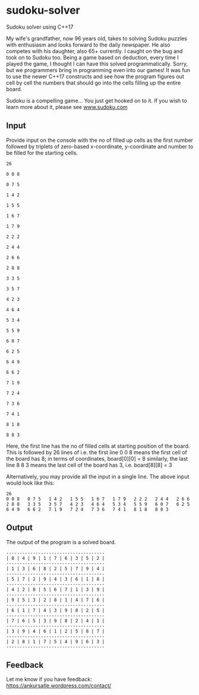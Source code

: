 # sudoku-solver
Sudoku solver using C++17

My wife's grandfather, now 96 years old, takes to solving Sudoku puzzles with enthusiasm and looks forward to the daily newspaper. He also competes with his daughter, also 65+ currently. I caught on the bug and took on to Sudoku too. Being a game based on deduction, every time I played the game, I thought I can have this solved programmatically. Sorry, but we programmers bring in programming even into our games! It was fun to use the newer C++17 constructs and see how the program figures out cell by cell the numbers that should go into the cells filling up the entire board. 

Sudoku is a compelling game... You just get hooked on to it. If you wish to learn more about it, please see www.sudoku.com 

## Input
Provide input on the console with the no of filled up cells as the first number followed by triplets of zero-based x-coordinate, y-coordinate and number to be filled for the starting cells. 

```
26

0 0 8

0 7 5

1 4 2

1 5 5

1 6 7

1 7 9

2 2 2

2 4 4

2 6 6

2 8 8

3 3 5

3 5 7

4 2 3

4 6 4

5 3 4

5 5 9

6 0 7

6 2 5

6 4 9

6 6 2

7 1 9

7 2 4

7 3 6

7 4 1

8 1 8

8 8 3
```

Here, the first line has the no of filled cells at starting position of the board. 
This is followed by 26 lines of <x-coordinate> <y-coordinate> <value>
  i.e. the first line 0 0 8 means the first cell of the board has 8; in terms of coordinates, board[0][0] = 8
  similarly, the last line 8 8 3 means the last cell of the board has 3, i.e. board[8][8] = 3

Alternatively, you may provide all the input in a single line. 
The above input would look like this: 

```
26
0 0 8   0 7 5   1 4 2   1 5 5   1 6 7   1 7 9   2 2 2   2 4 4   2 6 6   2 8 8   3 3 5   3 5 7   4 2 3   4 6 4   5 3 4   5 5 9   6 0 7   6 2 5   6 4 9   6 6 2   7 1 9   7 2 4   7 3 6   7 4 1   8 1 8   8 8 3
```

## Output
The output of the program is a solved board. 

```
-------------------------------------
| 8 | 4 | 9 | 1 | 7 | 6 | 3 | 5 | 2 |
-------------------------------------
| 1 | 3 | 6 | 8 | 2 | 5 | 7 | 9 | 4 |
-------------------------------------
| 5 | 7 | 2 | 9 | 4 | 3 | 6 | 1 | 8 |
-------------------------------------
| 4 | 2 | 8 | 5 | 6 | 7 | 1 | 3 | 9 |
-------------------------------------
| 9 | 5 | 3 | 2 | 8 | 1 | 4 | 7 | 6 |
-------------------------------------
| 6 | 1 | 7 | 4 | 3 | 9 | 8 | 2 | 5 |
-------------------------------------
| 7 | 6 | 5 | 3 | 9 | 8 | 2 | 4 | 1 |
-------------------------------------
| 3 | 9 | 4 | 6 | 1 | 2 | 5 | 8 | 7 |
-------------------------------------
| 2 | 8 | 1 | 7 | 5 | 4 | 9 | 6 | 3 |
-------------------------------------
```

## Feedback
Let me know if you have feedback: https://ankursatle.wordpress.com/contact/
